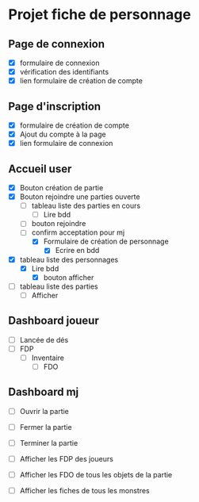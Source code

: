 # Projet fiche de personnage

## Page de connexion
  - [x] formulaire de connexion 
  - [x] vérification des identifiants
  - [x] lien formulaire de création de compte

## Page d'inscription
  - [x] formulaire de création de compte
  - [x] Ajout du compte à la page
  - [x] lien formulaire de connexion

## Accueil user
  - [x] Bouton création de partie
  - [x] Bouton rejoindre une parties ouverte
    - [ ] tableau liste des parties en cours
      - [ ] Lire bdd
    - [ ] bouton rejoindre
    - [ ] confirm acceptation pour mj
        - [x] Formulaire de création de personnage
          - [x] Ecrire en bdd
  - [x] tableau liste des personnages
    - [x] Lire bdd
      - [x] bouton afficher
  - [ ] tableau liste des parties
    - [ ] Afficher

## Dashboard joueur
  - [ ] Lancée de dés
  - [ ] FDP
    - [ ] Inventaire
        - [ ] FDO
    
## Dashboard mj
  - [ ] Ouvrir la partie
  - [ ] Fermer la partie
  - [ ] Terminer la partie
  - [ ] Afficher les FDP des joueurs
  - [ ] Afficher les FDO de tous les objets de la partie
  - [ ] Afficher les fiches de tous les monstres



